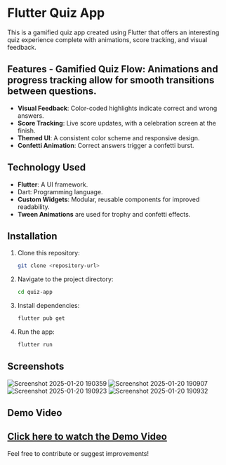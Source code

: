 # Flutter Quiz App

This is a gamified quiz app created using Flutter that offers an interesting quiz experience complete with animations, score tracking, and visual feedback.


## Features - **Gamified Quiz Flow**: Animations and progress tracking allow for smooth transitions between questions.
- **Visual Feedback**: Color-coded highlights indicate correct and wrong answers.
- **Score Tracking**: Live score updates, with a celebration screen at the finish.
- **Themed UI**: A consistent color scheme and responsive design.
- **Confetti Animation**: Correct answers trigger a confetti burst.

## Technology Used
- **Flutter**: A UI framework.
- Dart: Programming language.
- **Custom Widgets**: Modular, reusable components for improved readability.
- **Tween Animations** are used for trophy and confetti effects.

## Installation
1. Clone this repository:
   ```bash
   git clone <repository-url>
   ```
2. Navigate to the project directory:
   ```bash
   cd quiz-app
   ```
3. Install dependencies:
   ```bash
   flutter pub get
   ```
4. Run the app:
   ```bash
   flutter run
   ```

## Screenshots
![Screenshot 2025-01-20 190359](https://github.com/user-attachments/assets/3309c79f-0e01-4233-b244-987e6a576eaf)
![Screenshot 2025-01-20 190907](https://github.com/user-attachments/assets/edd2aecb-7175-464d-a8e6-fb108ddc3cfb)
![Screenshot 2025-01-20 190923](https://github.com/user-attachments/assets/f43bef87-e582-49cc-a79f-df079c1ae147)
![Screenshot 2025-01-20 190932](https://github.com/user-attachments/assets/94d9bb2a-6292-4d64-8cad-24be6ac64912)


## Demo Video
[Click here to watch the Demo Video](https://vimeo.com/1048573753/ca1a33ad12?ts=0&share=copy)
---

Feel free to contribute or suggest improvements!

